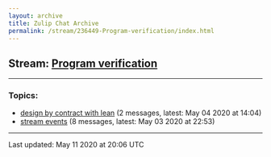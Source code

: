 ```yaml
---
layout: archive
title: Zulip Chat Archive
permalink: /stream/236449-Program-verification/index.html
---
```


## Stream: [Program verification](https://leanprover-community.github.io/archive/stream/236449-Program-verification/index.html)
---

### Topics:

* [design by contract with lean](topic/design.20by.20contract.20with.20lean.html) (2 messages, latest: May 04 2020 at 14:04)
* [stream events](topic/stream.20events.html) (8 messages, latest: May 03 2020 at 22:53)

<hr><p>Last updated: May 11 2020 at 20:06 UTC</p>